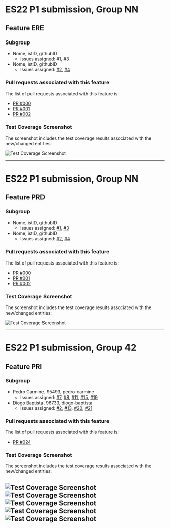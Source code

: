 # ES22 P1 submission, Group NN

## Feature ERE

### Subgroup
 - Nome, istID, githubID
   + Issues assigned: [#1](https://github.com), [#3](https://github.com)
 - Nome, istID, githubID
   + Issues assigned: [#2](https://github.com), [#4](https://github.com)
 
### Pull requests associated with this feature

The list of pull requests associated with this feature is:

 - [PR #000](https://github.com)
 - [PR #001](https://github.com)
 - [PR #002](https://github.com)


### Test Coverage Screenshot

The screenshot includes the test coverage results associated with the new/changed 
entities:

![Test Coverage 
Screenshot](https://github.com/tecnico-softeng-2022/templates/blob/master/sprints/coverage-example.png)

---

# ES22 P1 submission, Group NN

## Feature PRD

### Subgroup
 - Nome, istID, githubID
   + Issues assigned: [#1](https://github.com), [#3](https://github.com)
 - Nome, istID, githubID
   + Issues assigned: [#2](https://github.com), [#4](https://github.com)
 
### Pull requests associated with this feature

The list of pull requests associated with this feature is:

 - [PR #000](https://github.com)
 - [PR #001](https://github.com)
 - [PR #002](https://github.com)


### Test Coverage Screenshot

The screenshot includes the test coverage results associated with the new/changed 
entities:

![Test Coverage 
Screenshot](https://github.com/tecnico-softeng-2022/templates/blob/master/sprints/coverage-example.png)

---

# ES22 P1 submission, Group 42

## Feature PRI

### Subgroup
 - Pedro Carmine, 95493, pedro-carmine
   + Issues assigned: [#7](https://github.com/tecnico-softeng-2022/es22-42/issues/7), [#8](https://github.com/tecnico-softeng-2022/es22-42/issues/8), [#11](https://github.com/tecnico-softeng-2022/es22-42/issues/11), [#15](https://github.com/tecnico-softeng-2022/es22-42/issues/15), [#19](https://github.com/tecnico-softeng-2022/es22-42/issues/19)
- Diogo Baptista, 96733, diogo-baptista
   + Issues assigned: [#2](https://github.com/tecnico-softeng-2022/es22-42/issues/2), [#13](https://github.com/tecnico-softeng-2022/es22-42/issues/13), [#20](https://github.com/tecnico-softeng-2022/es22-42/issues/20), [#21](https://github.com/tecnico-softeng-2022/es22-42/issues/21) 
 
### Pull requests associated with this feature

The list of pull requests associated with this feature is:

 - [PR #024](https://github.com/tecnico-softeng-2022/es22-42/pull/24)


### Test Coverage Screenshot

The screenshot includes the test coverage results associated with the new/changed entities:

![Test Coverage Screenshot](https://github.com/tecnico-softeng-2022/es22-42/blob/pri/images/pri/Dashboard.png)
![Test Coverage Screenshot](https://github.com/tecnico-softeng-2022/es22-42/blob/pri/images/pri/FailedAnswer.png)
![Test Coverage Screenshot](https://github.com/tecnico-softeng-2022/es22-42/blob/pri/images/pri/FailedAnswerDto.png)
![Test Coverage Screenshot](https://github.com/tecnico-softeng-2022/es22-42/blob/pri/images/pri/FailedAnswerService.png)
![Test Coverage Screenshot](https://github.com/tecnico-softeng-2022/es22-42/blob/pri/images/pri/SameQuestion.png)
---
